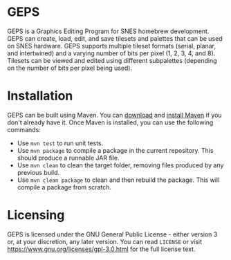 # GEPS
GEPS is a Graphics Editing Program for SNES homebrew development. GEPS can create, load, edit, and save tilesets and palettes that can be used on SNES hardware. GEPS supports multiple tileset formats (serial, planar, and intertwined) and a varying number of bits per pixel (1, 2, 3, 4, and 8). Tilesets can be viewed and edited using different subpalettes (depending on the number of bits per pixel being used).

# Installation
GEPS can be built using Maven. You can [download](https://maven.apache.org/download.cgi) and [install Maven](http://maven.apache.org/install.html) if you don't already have it. Once Maven is installed, you can use the following commands:

*	Use `mvn test` to run unit tests.
*	Use `mvn package` to compile a package in the current repository. This should produce a runnable JAR file.
*	Use `mvn clean` to clean the target folder, removing files produced by any previous build.
*	Use `mvn clean package` to clean and then rebuild the package. This will compile a package from scratch.

# Licensing
GEPS is licensed under the GNU General Public License - either version 3 or, at your discretion, any later version. You can read `LICENSE` or visit https://www.gnu.org/licenses/gpl-3.0.html for the full license text.
